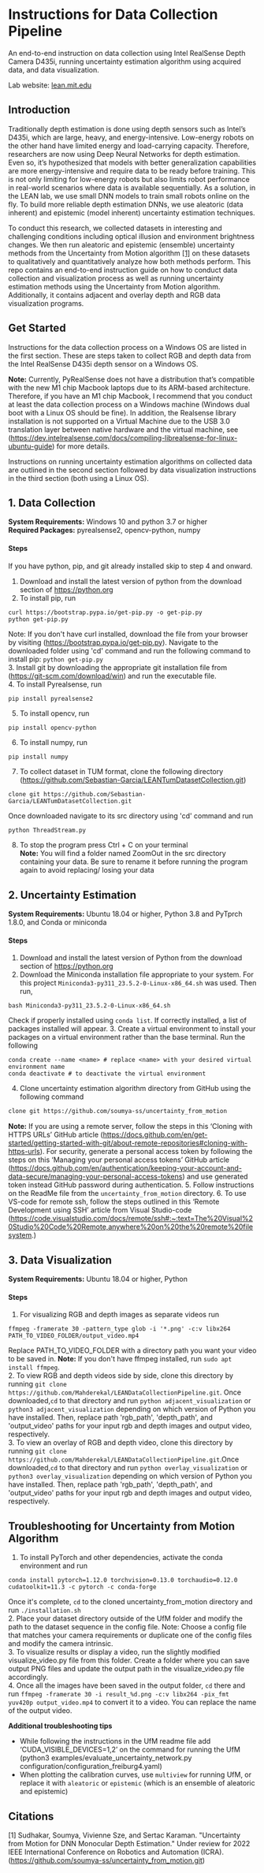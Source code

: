 Instructions for Data Collection Pipeline
============

An end-to-end instruction on data collection using Intel RealSense Depth Camera D435i, running uncertainty estimation algorithm using acquired data, and data visualization.

Lab website: [lean.mit.edu](https://lean.mit.edu/)
## Introduction
Traditionally depth estimation is done using depth sensors such as Intel’s D435i, which are large, heavy, and energy-intensive. Low-energy robots on the other hand have limited energy and load-carrying capacity. Therefore, researchers are now using Deep Neural Networks for depth estimation. Even so, it’s hypothesized that models with better generalization capabilities are more energy-intensive and require data to be ready before training. This is not only limiting for low-energy robots but also limits robot performance in real-world scenarios where data is available sequentially. As a solution, in the LEAN lab, we use  small DNN models to train small robots online on the fly. To build more reliable depth estimation DNNs, we use aleatoric (data inherent) and epistemic (model inherent) uncertainty estimation techniques. 

To conduct this research, we collected datasets in interesting and challenging conditions including optical illusion and environment brightness changes. We then run aleatoric and epistemic (ensemble) uncertainty methods from the Uncertainty from Motion algorithm [[1]](#1) on these datasets to qualitatively and quantitatively analyze how both methods perform. This repo contains an end-to-end instruction guide on how to conduct data collection and visualization process as well as running uncertainty estimation methods using the Uncertainty from Motion algorithm. Additionally, it contains adjacent and overlay depth and RGB data visualization programs. 

## Get Started
Instructions for the data collection process on a Windows OS are listed in the first section. These are steps taken to collect RGB and depth data from the Intel RealSense D435i depth sensor on a Windows OS.

**Note:** Currently, PyRealSense does not have a distribution that’s compatible with the new M1 chip Macbook laptops due to its ARM-based architecture. Therefore, if you have an M1 chip Macbook, I recommend that you conduct at least the data collection process on a Windows machine (Windows dual boot with a Linux OS should be fine). In addition, the Realsense library installation is not supported on a Virtual Machine due to the USB 3.0 translation layer between native hardware and the virtual machine, see (https://dev.intelrealsense.com/docs/compiling-librealsense-for-linux-ubuntu-guide) for more details.

Instructions on running uncertainty estimation algorithms on collected data are outlined in the second section followed by data visualization instructions in the third section (both using a Linux OS). 

## 1. Data Collection
**System Requirements:** Windows 10 and python 3.7 or higher <br>
**Required Packages:** pyrealsense2, opencv-python, numpy 
#### Steps 
If you have python, pip, and git already installed skip to step 4 and onward. <br>
1. Download and install the latest version of python from the download section of https://python.org <br>
2. To install pip, run
```shell
curl https://bootstrap.pypa.io/get-pip.py -o get-pip.py
python get-pip.py
```
Note: If you don't have curl installed, download the file from your browser by visiting (https://bootstrap.pypa.io/get-pip.py). Navigate to the downloaded folder using 'cd' command and run the following command to install pip: `python get-pip.py` <br>
3. Install git by downloading the appropriate git installation file from (https://git-scm.com/download/win) and run the executable file. <br>
4. To install Pyrealsense, run
```shell
pip install pyrealsense2
```
5. To install opencv, run
```shell
pip install opencv-python
```
6. To install numpy, run
```shell
pip install numpy
```
7. To collect dataset in TUM format, clone the following directory (https://github.com/Sebastian-Garcia/LEANTumDatasetCollection.git)
```shell
clone git https://github.com/Sebastian-Garcia/LEANTumDatasetCollection.git
```
Once downloaded navigate to its src directory using 'cd' command and run
```bash 
python ThreadStream.py
```
8. To stop the program press Ctrl + C on your terminal <br>
**Note:** You will find a folder named ZoomOut in the src directory containing your data. Be sure to rename it before running the program again to avoid replacing/ losing your data

## 2. Uncertainty Estimation
**System Requirements:** Ubuntu 18.04 or higher, Python 3.8 and PyTprch 1.8.0, and Conda or miniconda <br> 
#### Steps 
1. Download and install the latest version of Python from the download section of https://python.org
2. Download the Miniconda installation file appropriate to your system. For this project `Miniconda3-py311_23.5.2-0-Linux-x86_64.sh` was used. Then run,
```shell
bash Miniconda3-py311_23.5.2-0-Linux-x86_64.sh
```
Check if properly installed using `conda list`. If correctly installed, a list of packages installed will appear. 
3. Create a virtual environment to install your packages on a virtual environment rather than the base terminal. Run the following
```shell
conda create --name <name> # replace <name> with your desired virtual environment name
conda deactivate # to deactivate the virtual environment
```
4. Clone uncertainty estimation algorithm directory from GitHub using the following command
```bash
clone git https://github.com/soumya-ss/uncertainty_from_motion
```
**Note:** If you are using a remote server, follow the steps in this ‘Cloning with HTTPS URLs’ GitHub article (https://docs.github.com/en/get-started/getting-started-with-git/about-remote-repositories#cloning-with-https-urls). For security, generate a personal access token by following the steps on this ‘Managing your personal access tokens’ GitHub article (https://docs.github.com/en/authentication/keeping-your-account-and-data-secure/managing-your-personal-access-tokens) and use generated token instead GitHub password during authentication. 
5. Follow instructions on the ReadMe file from the `uncertainty_from_motion` directory.
6. To use VS-code for remote ssh, follow the steps outlined in this ‘Remote Development using SSH’ article from Visual Studio-code (https://code.visualstudio.com/docs/remote/ssh#:~:text=The%20Visual%20Studio%20Code%20Remote,anywhere%20on%20the%20remote%20filesystem.) 

## 3. Data Visualization
**System Requirements:** Ubuntu 18.04 or higher, Python

#### Steps
1. For visualizing RGB and depth images as separate videos run
```shell
ffmpeg -framerate 30 -pattern_type glob -i '*.png' -c:v libx264 PATH_TO_VIDEO_FOLDER/output_video.mp4
```
Replace PATH_TO_VIDEO_FOLDER with a directory path you want your video to be saved in. **Note:** If you don't have ffmpeg installed, run `sudo apt install ffmpeg`. <br>
2. To view RGB and depth videos side by side, clone this directory by running `git clone https://github.com/Mahderekal/LEANDataCollectionPipeline.git`. Once downloaded,`cd` to that directory and run `python adjacent_visualization` or `python3 adjacent_visualization` depending on which version of Python you have installed. Then, replace path 'rgb_path', 'depth_path', and 'output_video' paths for your input rgb and depth images and output video, respectively. <br>
3. To view an overlay of RGB and depth video, clone this directory by running `git clone https://github.com/Mahderekal/LEANDataCollectionPipeline.git`.Once downloaded,`cd` to that directory and run `python overlay_visualization` or `python3 overlay_visualization` depending on which version of Python you have installed. Then, replace path 'rgb_path', 'depth_path', and 'output_video' paths for your input rgb and depth images and output video, respectively.


## Troubleshooting for Uncertainty from Motion Algorithm
1. To install PyTorch and other dependencies, activate the conda environment and run
```shell
conda install pytorch=1.12.0 torchvision=0.13.0 torchaudio=0.12.0 cudatoolkit=11.3 -c pytorch -c conda-forge
```
Once it's complete, `cd` to the cloned uncertainty_from_motion directory and run `./installation.sh` <br>
2. Place your dataset directory outside of the UfM folder and modify the path to the dataset sequence in the config file. Note: Choose a config file that matches your camera requirements or duplicate one of the config files and modify the camera intrinsic. <br>
3. To visualize results or display a video, run the slightly modified visualize_video.py file from this folder. Create a folder where you can save output PNG files and update the output path in the visualize_video.py file accordingly. <br>
4. Once all the images have been saved in the output folder, `cd` there and run `ffmpeg -framerate 30 -i result_%d.png -c:v libx264 -pix_fmt yuv420p output_video.mp4` to convert it to a video. You can replace the name of the output video. <br>

**Additional troubleshooting tips**
- While following the instructions in the UfM readme file add ‘CUDA_VISIBLE_DEVICES=1,2’ on the command for running the UfM (python3 examples/evaluate_uncertainty_network.py configuration/configuration_freiburg4.yaml)
- When plotting the calibration curves, use `multiview` for running UfM, or replace it with `aleatoric` or `epistemic` (which is an ensemble of aleatoric and epistemic) 

## Citations
<a id="1">[1]</a> 
Sudhakar, Soumya, Vivienne Sze, and Sertac Karaman. "Uncertainty from Motion for DNN Monocular Depth Estimation." Under review for 2022 IEEE International Conference on Robotics and Automation (ICRA). (https://github.com/soumya-ss/uncertainty_from_motion.git)
